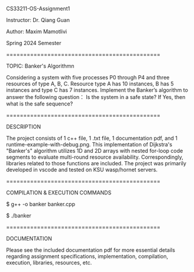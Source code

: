 CS33211-OS-Assignment1

Instructor: Dr. Qiang Guan

Author: Maxim Mamotlivi

Spring 2024 Semester

=============================================

TOPIC: Banker's Algorithmn

Considering a system with five processes P0 through P4 and three resources of type A, B, C. Resource type A has 10 instances, B has 5 instances and type C has 7 instances. Implement the Banker’s algorithm to answer the following question： Is the system in a safe state? If Yes, then what is the safe sequence?

=============================================

DESCRIPTION

The project consists of 1 c++ file, 1 .txt file,  1 documentation pdf, and 1 runtime-example-with-debug.png. This implementation of Dijkstra's "Banker's" algorithm utilizes 1D and 2D arrays with nested for-loop code segments to evaluate multi-round resource availability. Correspondingly, libraries related to those functions are included. The project was primarily developed in vscode and tested on KSU wasp/hornet servers.

=============================================

COMPILATION & EXECUTION COMMANDS

$ g++ -o banker banker.cpp

$ ./banker

=============================================

DOCUMENTATION

Please see the included documentation pdf for more essential details regarding assignment specifications, implementation, compilation, execution, libraries, resources, etc.
